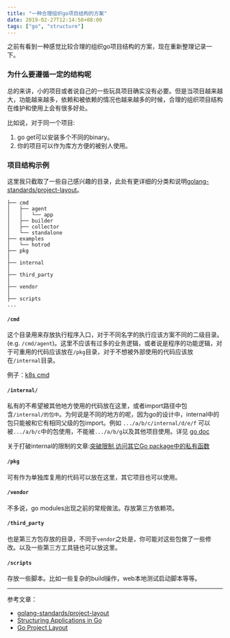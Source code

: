 ```yaml
---
title: "一种合理组织go项目结构的方案"
date: 2019-02-27T12:14:58+08:00
tags: ["go", "structure"]
---
```


之前有看到一种感觉比较合理的组织go项目结构的方案，现在重新整理记录一下。


### 为什么要遵循一定的结构呢

总的来讲，小的项目或者说自己的一些玩具项目确实没有必要。但是当项目越来越大，功能越来越多，依赖和被依赖的情况也越来越多的时候，合理的组织项目结构在维护和使用上会有很多好处。

<!--more-->

比如说，对于同一个项目:  
1. go get可以安装多个不同的binary。  
2. 你的项目可以作为库方方便的被别人使用。  

### 项目结构示例

这里我只截取了一些自己感兴趣的目录，此处有更详细的分类和说明[golang-standards/project-layout][std layout]。

```
├── cmd
│   ├── agent
│   │   └── app
│   ├── builder
│   ├── collector
│   └── standalone
├── examples
│   └── hotrod
├── pkg
│ 
├── internal
│
├── third_party
│
├── vendor
│
├── scripts
...
```

#### `/cmd`

这个目录用来存放执行程序入口，对于不同名字的执行应该方案不同的二级目录。(e.g. `/cmd/agent`)。这里不应该有过多的业务逻辑，或者说是程序的功能逻辑，对于可重用的代码应该放在`/pkg`目录，对于不想被外部使用的代码应该放在`/internal`目录。

例子：[k8s cmd](https://github.com/kubernetes/kubernetes/tree/master/cmd)

#### `/internal/`

私有的不希望被其他地方使用的代码放在这里，或者import路径中包含`/internal/的包中`。为何说是不同的地方的呢，因为go的设计中，internal中的包只能被和它有相同父级的包import。例如 `.../a/b/c/internal/d/e/f` 可以被`.../a/b/c`中的包使用，不能被`.../a/b/g`以及其他项目使用。详见 [go doc](https://golang.org/doc/go1.4#internalpackages)

关于打破internal的限制的文章:[突破限制,访问其它Go package中的私有函数
](https://colobu.com/2017/05/12/call-private-functions-in-other-packages/)


#### `/pkg`

可有作为单独库复用的代码可以放在这里，其它项目也可以使用。

#### `/vendor`

不多说，go modules出现之前的常规做法。存放第三方依赖项。

#### `/third_party`

也是第三方包存放的目录，不同于`vendor`之处是，你可能对这些包做了一些修改。以及一些第三方工具链也可以放这里。

#### `/scripts`

存放一些脚本。比如一些复杂的build操作，web本地测试启动脚本等等。

---

[std layout]: https://github.com/golang-standards/project-layout
参考文章：  
- [golang-standards/project-layout][std layout]  
- [Structuring Applications in Go](https://medium.com/@benbjohnson/structuring-applications-in-go-3b04be4ff091)  
- [Go Project Layout](https://medium.com/golang-learn/go-project-layout-e5213cdcfaa2)  

